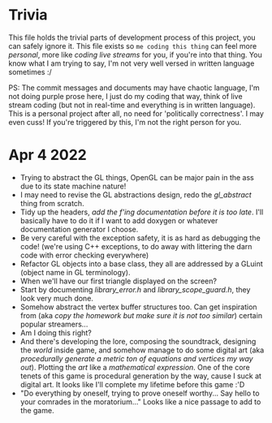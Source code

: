 # Trivia

This file holds the trivial parts of development process of this project, you can safely ignore it. This file exists so `me coding this thing` can feel more *personal*, more like *coding live streams* for you, if you're into that thing. You know what I am trying to say, I'm not very well versed in written language sometimes :/

PS: The commit messages and documents may have chaotic language, I'm not doing purple prose here, I just do my coding that way, think of live stream coding (but not in real-time and everything is in written language). This is a personal project after all, no need for 'politically correctness'. I may even cuss! If you're triggered by this, I'm not the right person for you.

# Apr 4 2022
- Trying to abstract the GL things, OpenGL can be major pain in the ass due to its state machine nature!
- I may need to revise the GL abstractions design, redo the *gl_abstract* thing from scratch.
- Tidy up the headers, *add the f'ing documentation before it is too late*. I'll basically have to do it if I want to add doxygen or whatever documentation generator I choose.
- Be very careful with the exception safety, it is as hard as debugging the code! (we're using C++ exceptions, to do away with littering the darn code with error checking everywhere)
- Refactor GL objects into a base class, they all are addressed by a GLuint (object name in GL terminology).
- When we'll have our first triangle displayed on the screen?
- Start by documenting *library_error.h* and *library_scope_guard.h*, they look very much done.
- Somehow abstract the vertex buffer structures too. Can get inspiration from (aka *copy the homework but make sure it is not too similar*) certain popular streamers...
- Am I doing this right?
- And there's developing the lore, composing the soundtrack, designing the *world* inside game, and somehow manage to do some digital art (aka *procedurally generate a metric ton of equations and vertices my way out*). Plotting the *art* like a *mathematical expression*. One of the core tenets of this game is procedural generation by the way, cause I suck at digital art. It looks like I'll complete my lifetime before this game :'D
- "Do everything by oneself, trying to prove oneself worthy... Say hello to your comrades in the moratorium..." Looks like a nice passage to add to the game.

